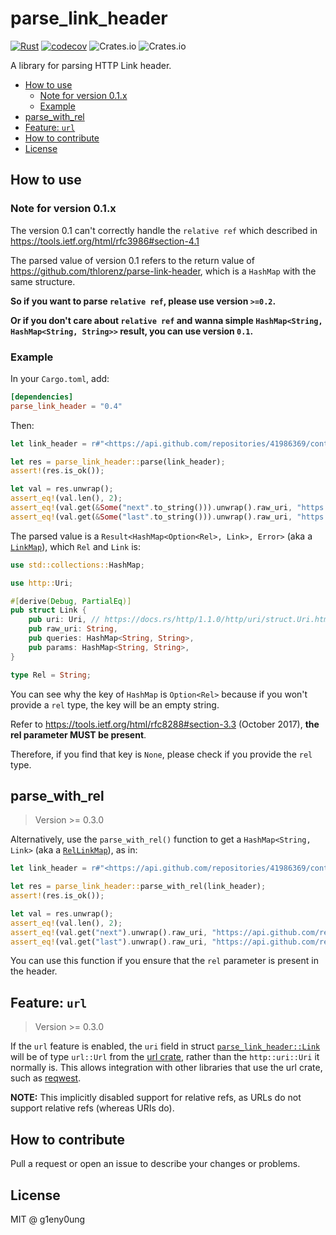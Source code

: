 # parse_link_header

[![Rust](https://github.com/g1eny0ung/parse_link_header/actions/workflows/rust.yml/badge.svg)](https://github.com/g1eny0ung/parse_link_header/actions/workflows/rust.yml)
[![codecov](https://codecov.io/gh/g1eny0ung/parse_link_header/branch/master/graph/badge.svg?token=ZEDQWONIIZ)](https://codecov.io/gh/g1eny0ung/parse_link_header)
![Crates.io](https://img.shields.io/crates/v/parse_link_header)
![Crates.io](https://img.shields.io/crates/l/parse_link_header)

A library for parsing HTTP Link header.

<!-- toc -->

- [How to use](#how-to-use)
  - [Note for version 0.1.x](#note-for-version-01x)
  - [Example](#example)
- [parse_with_rel](#parse_with_rel)
- [Feature: `url`](#feature-url)
- [How to contribute](#how-to-contribute)
- [License](#license)

<!-- tocstop -->

## How to use

### Note for version 0.1.x

The version 0.1 can't correctly handle the `relative ref` which described in
<https://tools.ietf.org/html/rfc3986#section-4.1>

The parsed value of version 0.1 refers to the return value of
<https://github.com/thlorenz/parse-link-header>, which is a `HashMap` with the
same structure.

**So if you want to parse `relative ref`, please use version `>=0.2`.**

**Or if you don't care about `relative ref` and wanna simple `HashMap<String, HashMap<String, String>>` result, you can use version `0.1`.**

### Example

In your `Cargo.toml`, add:

```toml
[dependencies]
parse_link_header = "0.4"
```

Then:

```rust
let link_header = r#"<https://api.github.com/repositories/41986369/contributors?page=2>; rel="next", <https://api.github.com/repositories/41986369/contributors?page=14>; rel="last""#;

let res = parse_link_header::parse(link_header);
assert!(res.is_ok());

let val = res.unwrap();
assert_eq!(val.len(), 2);
assert_eq!(val.get(&Some("next".to_string())).unwrap().raw_uri, "https://api.github.com/repositories/41986369/contributors?page=2");
assert_eq!(val.get(&Some("last".to_string())).unwrap().raw_uri, "https://api.github.com/repositories/41986369/contributors?page=14");
```

The parsed value is a `Result<HashMap<Option<Rel>, Link>, Error>` (aka a
[`LinkMap`](https://docs.rs/parse_link_header/latest/parse_link_header/type.LinkMap.html)), which `Rel` and `Link` is:

```rust
use std::collections::HashMap;

use http::Uri;

#[derive(Debug, PartialEq)]
pub struct Link {
    pub uri: Uri, // https://docs.rs/http/1.1.0/http/uri/struct.Uri.html
    pub raw_uri: String,
    pub queries: HashMap<String, String>,
    pub params: HashMap<String, String>,
}

type Rel = String;
```

You can see why the key of `HashMap` is `Option<Rel>` because if you won't
provide a `rel` type, the key will be an empty string.

Refer to <https://tools.ietf.org/html/rfc8288#section-3.3> (October 2017),
**the rel parameter MUST be present**.

Therefore, if you find that key is `None`, please check if you provide the
`rel` type.

## parse_with_rel

> Version >= 0.3.0

Alternatively, use the `parse_with_rel()` function to get a `HashMap<String, Link>` (aka a [`RelLinkMap`](https://docs.rs/parse_link_header/latest/parse_link_header/type.RelLinkMap.html)), as in:

```rust
let link_header = r#"<https://api.github.com/repositories/41986369/contributors?page=2>; rel="next", <https://api.github.com/repositories/41986369/contributors?page=14>; rel="last""#;

let res = parse_link_header::parse_with_rel(link_header);
assert!(res.is_ok());

let val = res.unwrap();
assert_eq!(val.len(), 2);
assert_eq!(val.get("next").unwrap().raw_uri, "https://api.github.com/repositories/41986369/contributors?page=2");
assert_eq!(val.get("last").unwrap().raw_uri, "https://api.github.com/repositories/41986369/contributors?page=14");
```

You can use this function if you ensure that the `rel` parameter is present in the header.

## Feature: `url`

> Version >= 0.3.0

If the `url` feature is enabled, the `uri` field in struct [`parse_link_header::Link`](https://docs.rs/parse_link_header/latest/parse_link_header/struct.Link.html) will be
of type `url::Url` from the [url crate](https://crates.io/crates/url), rather than the `http::uri::Uri` it normally is.
This allows integration with other libraries that use the url crate, such as [reqwest](https://crates.io/crates/reqwest).

**NOTE:** This implicitly disabled support for relative refs, as URLs do not support relative refs (whereas URIs do).

## How to contribute

Pull a request or open an issue to describe your changes or problems.

## License

MIT @ g1eny0ung
